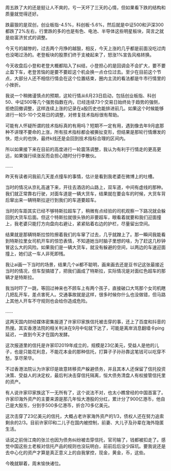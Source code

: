 周五跌了大的还是挺让人不爽的，亏一天坏了三天的心情，但如果看下跌的结构和质量就觉得还好。

跌最狠的是双创，创业板指-4.5%，科创板-5.6%，然后就是中证500和沪深300都跌了2%左右，行里跌的多的也是有色、电池、半导体这些明星板块，简言之就是劫富济贫式的调整。

今天亏的越惨的，过去两个月挣的越狠，相反，今天上涨的几乎都是前面没吃过肉也没喝过汤的。老登板块的股票们终于支棱起来了，怒涨1%宣告风格转换。

今天收盘后小登和老登大概都陷入了纠结，小登担心的是回调会不会扩大，要不要止盈下车，老登苦恼的是要不要趁这个机会换一点仓位过去。至少在目前这个节点，大部分人还不相信行情会在这个位置结束，圈内主流的看法都是牛市行情里的小挫折。

我说一个稍微谨慎点的预期，这轮行情从6月23日启动，包括创业板指、科创50、中证500等几个强势指数在内，已经连续73个交易日始终处于趋势的强侧，拒绝回撤调整，这样连续上涨的记录在a股历史也能排进前几。如果这个时候能够进行一轮5-10个交易日的调整，对修复技术指标很有帮助。

可能有人怀疑所谓的技术指标真的有用吗？短期不一定有用，遇到像去年9月底那种不讲理不要命的上涨，所有技术指标都会被撕扯变形，但结果是那轮行情爆发的快，熄火的也快，最终k线还是会回到技术指标合理的区间内。

所以如果接下来在目前的高度进行一轮震荡调整，我认为有利于行情走的更高更远，如果强行续涨反而会担心随时分行李散伙。

……

昨天有读者问我前几天差点撞车的事情，估计是看到我老婆在微博上的吐槽。

当时的情况从京礼高速下来，开往去酒店的山路上，双车道，中间有虚线的那种。我们就正常靠右行驶，对面车道是一辆大货车，结果就在要会车的时候，大货车背后窜出来一辆特斯拉逆行到我们的车道要超车。

当时的车距其实已经不够特斯拉超车了，稍微有点经验的司机观察一下路况就会躲回到大货车后面。但这个特斯拉就很头铁的非要超车，眼看着就要和我们迎面撞上，我老婆只能打方向盘向右避让，紧紧贴着右边的护栏，尽量留出空间。

结果就是那辆特斯拉惊险擦着我们的车窜了过去，几乎就蹭上了。那一瞬间我能看到特斯拉里女司机开车的惊恐表情，不知道她当时脑子里想的啥，为了赶这几秒钟冒这么大的风险。如果我们是一辆大货车，就没有躲避的空间，以两边的车速迎面撞上，她们这一车人非死即残。

我让ai画一下当时的场景，结果几个ai都不聪明，画来画去还是豆书记这张最接近当时的情况，但车型搞错了，把我们画成了特斯拉，实际情况是对面红色超车的那辆才是特斯拉。

我当时吓了一跳，等回过神来也不顾车上有两个孩子，直接破口大骂那个女司机瞎几把乱开车，差点害死人。交通事故就是这样，很多时候你什么也没做错，但马路上其他人开车不守规则也会给你造成危险。

……

这两天国内财经媒体密集报道了许家印家族信托被击穿的事，还上了百度和抖音的热搜。其实香港法院的相关判决在9月中旬就下达了，可能是离岸消息翻墙卡ping延迟，一直到今天才在国内发酵。

这次报道里的信托是许家印2019年成立的，规模是23亿美元，受益人是他的儿子，也是只能花利息，不能花本金的那种信托，打算子子孙孙靠这笔钱可以吃穿不愁，享尽荣华。

不过香港法院认为许家印是故意转移资产躲避债务，并且其本人还保留了信托投资决策、受益人的决定权，最后判决击穿信托隔离，恒大债务清盘人有权接管信托里的资产。

有人说许家印家族这下一无所有了，这个说法不对，也太小瞧曾经的中国首富了。许家印海外资产的主要来源是那几年恒大港股的分红，累计分了900亿港币，他自己是大股东，分到手500多亿港币，折合70多亿美元。

这次击穿了23亿美元的信托，大概占老许家海外资产的1/3，债权人还在努力追索剩余的2/3。目前许家印和二儿子在国内被控制，前妻、大儿子及孙辈在海外隐匿生活。

话说之前俏江南的张兰也因为债务纠纷被击穿信托，官司输了，钱都被扣走了。感觉中国这些土老板对信托产品的规则也没玩明白，前前后后没少踩坑。要我说还是去中心化的资产才算是真正意义上的自我掌控，现金，黄金，币，这些。

今晚就聊着，周末愉快诸位。

